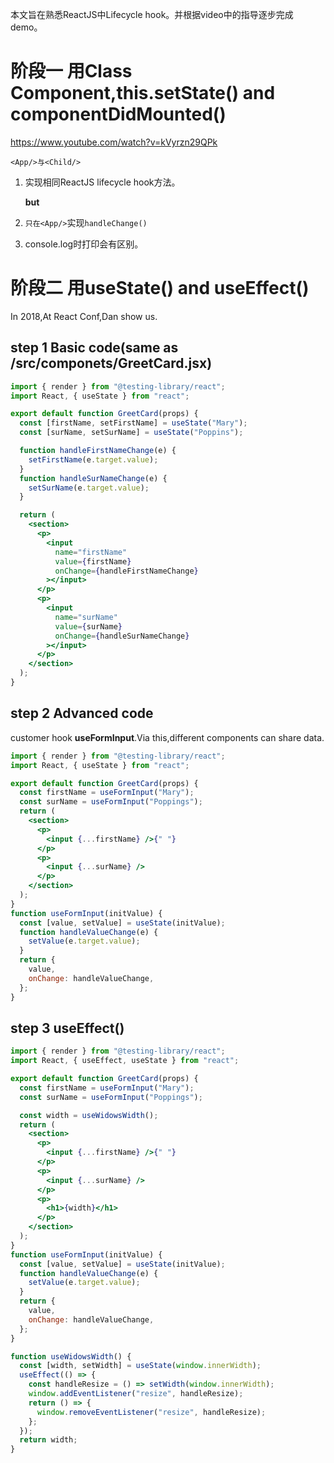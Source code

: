 本文旨在熟悉ReactJS中Lifecycle hook。并根据video中的指导逐步完成demo。

# 阶段一 用Class Component,this.setState() and componentDidMounted()

https://www.youtube.com/watch?v=kVyrzn29QPk



`<App/>与<Child/>`

1. 实现相同ReactJS lifecycle hook方法。

   **but**

1. `只在<App/>`实现`handleChange()`
2. console.log时打印会有区别。



# 阶段二 用useState() and useEffect()

In 2018,At React Conf,Dan show us.

## step 1 Basic code(same as /src/componets/GreetCard.jsx)

~~~jsx
import { render } from "@testing-library/react";
import React, { useState } from "react";

export default function GreetCard(props) {
  const [firstName, setFirstName] = useState("Mary");
  const [surName, setSurName] = useState("Poppins");

  function handleFirstNameChange(e) {
    setFirstName(e.target.value);
  }
  function handleSurNameChange(e) {
    setSurName(e.target.value);
  }

  return (
    <section>
      <p>
        <input
          name="firstName"
          value={firstName}
          onChange={handleFirstNameChange}
        ></input>
      </p>
      <p>
        <input
          name="surName"
          value={surName}
          onChange={handleSurNameChange}
        ></input>
      </p>
    </section>
  );
}

~~~



## step 2 Advanced code

customer hook **useFormInput**.Via this,different components can share data.

~~~jsx
import { render } from "@testing-library/react";
import React, { useState } from "react";

export default function GreetCard(props) {
  const firstName = useFormInput("Mary");
  const surName = useFormInput("Poppings");
  return (
    <section>
      <p>
        <input {...firstName} />{" "}
      </p>
      <p>
        <input {...surName} />
      </p>
    </section>
  );
}
function useFormInput(initValue) {
  const [value, setValue] = useState(initValue);
  function handleValueChange(e) {
    setValue(e.target.value);
  }
  return {
    value,
    onChange: handleValueChange,
  };
}

~~~

## step 3 useEffect()

~~~jsx
import { render } from "@testing-library/react";
import React, { useEffect, useState } from "react";

export default function GreetCard(props) {
  const firstName = useFormInput("Mary");
  const surName = useFormInput("Poppings");

  const width = useWidowsWidth();
  return (
    <section>
      <p>
        <input {...firstName} />{" "}
      </p>
      <p>
        <input {...surName} />
      </p>
      <p>
        <h1>{width}</h1>
      </p>
    </section>
  );
}
function useFormInput(initValue) {
  const [value, setValue] = useState(initValue);
  function handleValueChange(e) {
    setValue(e.target.value);
  }
  return {
    value,
    onChange: handleValueChange,
  };
}

function useWidowsWidth() {
  const [width, setWidth] = useState(window.innerWidth);
  useEffect(() => {
    const handleResize = () => setWidth(window.innerWidth);
    window.addEventListener("resize", handleResize);
    return () => {
      window.removeEventListener("resize", handleResize);
    };
  });
  return width;
}

~~~



